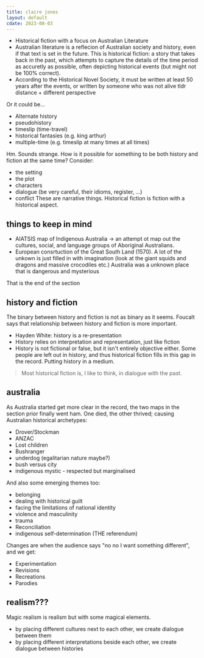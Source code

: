 ```yaml
---
title: claire jones
layout: default
cdate: 2023-08-03
---
```


* Historical fiction with a focus on Australian Literature
* Australian literature is a reflecion of Australian society and history, even if that text is set in the future. This is historical fiction: a story that takes back in the past, which attempts to capture the details of the time period as accuretly as possible, often depicting historical events (but might not be 100% correct).
* According to the Historical Novel Society, it must be written at least 50 years after the events, or written by someone who was not alive tldr distance + different perspective

Or it could be...
* Alternate history
* pseudohistory
* timeslip (time-travel)
* historical fantasies (e.g. king arthur)
* multiple-time (e.g. timeslip at many times at all times)

Hm. Sounds strange. How is it possible for something to be both history and fiction at the same time? Consider:
* the setting
* the plot
* characters
* dialogue (be very careful, their idioms, register, ...)
* conflict
These are narrative things. Historical fiction is fiction with a historical aspect.

## things to keep in mind
* AIATSIS map of Indigenous Australia → an attempt ot map out the cultures, social, and language groups of Aboriginal Australians.
* European consrtuction of the Great South Land (1570). A lot of the unkown is just filled in with imagination (look at the giant squids and dragons and massive crocodiles etc.) Australia was a unknown place that is dangerous and mysterious

That is the end of the section

## history and fiction

The binary between history and fiction is not as binary as it seems. Foucalt says that relationship between history and fiction is more important.
* Hayden White: history is a re-presentation
* History relies on interpretation and representation, just like fiction
* History is not fictional or false,  but it isn't entirely objective either.
Some people are left out in history, and thus historical fiction fills in this gap in the record. Putting history in a medium.

> Most historical fiction is, I like to think, in dialogue with the past.

## australia

As Australia started get more clear in the record, the two maps in the section prior finally went ham. One died, the other thrived; causing Australian historical archetypes:
* Drover/Stockman
* ANZAC
* Lost children
* Bushranger
* underdog (egalitarian nature maybe?)
* bush versus city
* indigenous mystic - respected but marginalised

And also some emerging themes too:
* belonging
* dealing with historical guilt
* facing the limitations of national identity
* violence and masculinity
* trauma
* Reconciliation
* indigenous self-determination (THE referendum)

Changes are when the audience says "no no I want something different", and we get:
* Experimentation
* Revisions
* Recreations
* Parodies

## realism???

Magic realism is realism but with some magical elements.

* by placing different cultures next to each other, we create dialogue between them
* by placing different interpretations beside each other, we create dialogue between histories
